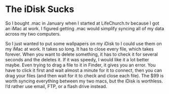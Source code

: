 # The iDisk Sucks

So I bought .mac in January when I started at LifeChurch.tv because I got an iMac at work. I figured getting .mac would simplify syncing all of my data across my two computers.

So I just wanted to put some wallpapers on my iDisk to I could use them on my iMac at work. It takes so long. It has to close every file, which takes forever. When you want to delete something, it has to check it for several seconds and the deletes it. If it was speedy, I would like it a lot better maybe. Even trying to drag a file to it in Finder, it gives you an error. You have to click it first and wait almost a minute for it to connect, then you can drag your files (and then wait for it to check and close each file). The $99 is worth syncing everything between my two macs, but the iDisk is worthless. I’d rather use email, FTP, or a flash drive instead.
